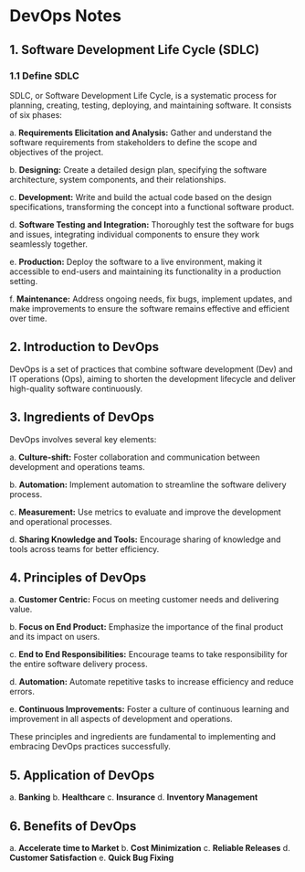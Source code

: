 # DevOps Notes

## 1. Software Development Life Cycle (SDLC)

### 1.1 Define SDLC

SDLC, or Software Development Life Cycle, is a systematic process for planning, creating, testing, deploying, and maintaining software. It consists of six phases:

a. **Requirements Elicitation and Analysis:** Gather and understand the software requirements from stakeholders to define the scope and objectives of the project.

b. **Designing:** Create a detailed design plan, specifying the software architecture, system components, and their relationships.

c. **Development:** Write and build the actual code based on the design specifications, transforming the concept into a functional software product.

d. **Software Testing and Integration:** Thoroughly test the software for bugs and issues, integrating individual components to ensure they work seamlessly together.

e. **Production:** Deploy the software to a live environment, making it accessible to end-users and maintaining its functionality in a production setting.

f. **Maintenance:** Address ongoing needs, fix bugs, implement updates, and make improvements to ensure the software remains effective and efficient over time.

## 2. Introduction to DevOps

DevOps is a set of practices that combine software development (Dev) and IT operations (Ops), aiming to shorten the development lifecycle and deliver high-quality software continuously.

## 3. Ingredients of DevOps

DevOps involves several key elements:

a. **Culture-shift:** Foster collaboration and communication between development and operations teams.

b. **Automation:** Implement automation to streamline the software delivery process.

c. **Measurement:** Use metrics to evaluate and improve the development and operational processes.

d. **Sharing Knowledge and Tools:** Encourage sharing of knowledge and tools across teams for better efficiency.

## 4. Principles of DevOps

a. **Customer Centric:** Focus on meeting customer needs and delivering value.

b. **Focus on End Product:** Emphasize the importance of the final product and its impact on users.

c. **End to End Responsibilities:** Encourage teams to take responsibility for the entire software delivery process.

d. **Automation:** Automate repetitive tasks to increase efficiency and reduce errors.

e. **Continuous Improvements:** Foster a culture of continuous learning and improvement in all aspects of development and operations.

These principles and ingredients are fundamental to implementing and embracing DevOps practices successfully.

## 5. Application of DevOps

a. **Banking**
b. **Healthcare**
c. **Insurance**
d. **Inventory Management**

## 6. Benefits of DevOps

a. **Accelerate time to Market**
b. **Cost Minimization**
c. **Reliable Releases**
d. **Customer Satisfaction**
e. **Quick Bug Fixing**
